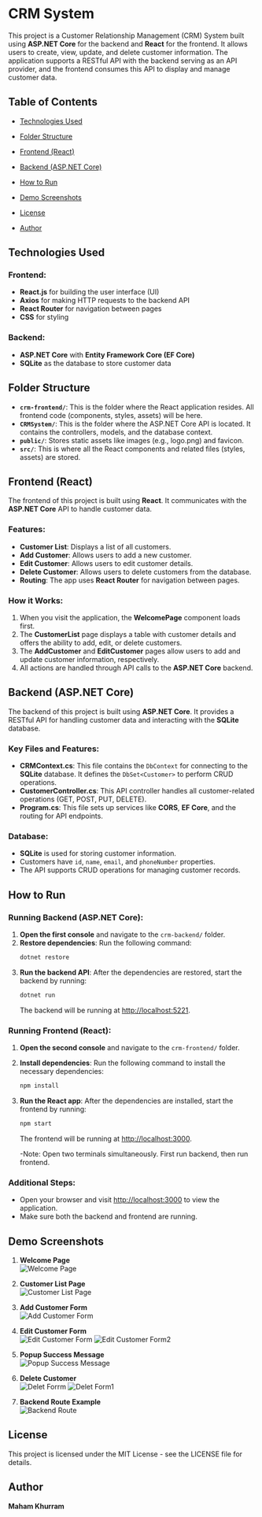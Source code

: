 # CRM System

This project is a Customer Relationship Management (CRM) System built using **ASP.NET Core** for the backend and **React** for the frontend. It allows users to create, view, update, and delete customer information. The application supports a RESTful API with the backend serving as an API provider, and the frontend consumes this API to display and manage customer data.

## Table of Contents
- [Technologies Used](#technologies-used)
- [Folder Structure](#folder-structure)
- [Frontend (React)](#frontend-react)
- [Backend (ASP.NET Core)](#backend-aspnet-core)
- [How to Run](#how-to-run)

- [Demo Screenshots](#demo-screenshots)
- [License](#license)
- [Author](#author)

## Technologies Used

### Frontend:
- **React.js** for building the user interface (UI)
- **Axios** for making HTTP requests to the backend API
- **React Router** for navigation between pages
- **CSS** for styling

### Backend:
- **ASP.NET Core** with **Entity Framework Core (EF Core)**
- **SQLite** as the database to store customer data

## Folder Structure
- **`crm-frontend/`**: This is the folder where the React application resides. All frontend code (components, styles, assets) will be here.
- **`CRMSystem/`**: This is the folder where the ASP.NET Core API is located. It contains the controllers, models, and the database context.
- **`public/`**: Stores static assets like images (e.g., logo.png) and favicon.
- **`src/`**: This is where all the React components and related files (styles, assets) are stored.


## Frontend (React)

The frontend of this project is built using **React**. It communicates with the **ASP.NET Core** API to handle customer data.

### Features:
- **Customer List**: Displays a list of all customers.
- **Add Customer**: Allows users to add a new customer.
- **Edit Customer**: Allows users to edit customer details.
- **Delete Customer**: Allows users to delete customers from the database.
- **Routing**: The app uses **React Router** for navigation between pages.

### How it Works:
1. When you visit the application, the **WelcomePage** component loads first.
2. The **CustomerList** page displays a table with customer details and offers the ability to add, edit, or delete customers.
3. The **AddCustomer** and **EditCustomer** pages allow users to add and update customer information, respectively.
4. All actions are handled through API calls to the **ASP.NET Core** backend.

## Backend (ASP.NET Core)

The backend of this project is built using **ASP.NET Core**. It provides a RESTful API for handling customer data and interacting with the **SQLite** database.

### Key Files and Features:
- **CRMContext.cs**: This file contains the `DbContext` for connecting to the **SQLite** database. It defines the `DbSet<Customer>` to perform CRUD operations.
- **CustomerController.cs**: This API controller handles all customer-related operations (GET, POST, PUT, DELETE).
- **Program.cs**: This file sets up services like **CORS**, **EF Core**, and the routing for API endpoints.

### Database:
- **SQLite** is used for storing customer information.
- Customers have `id`, `name`, `email`, and `phoneNumber` properties.
- The API supports CRUD operations for managing customer records.


## How to Run

### Running Backend (ASP.NET Core):
1. **Open the first console** and navigate to the `crm-backend/` folder.
2. **Restore dependencies**: Run the following command:
   ```bash
   dotnet restore
   ```
3. **Run the backend API**: After the dependencies are restored, start the backend by running:
   ```bash
   dotnet run
   ```
   The backend will be running at [http://localhost:5221](http://localhost:5221).

### Running Frontend (React):
1. **Open the second console** and navigate to the `crm-frontend/` folder.
2. **Install dependencies**: Run the following command to install the necessary dependencies:
   ```bash
   npm install
   ```
3. **Run the React app**: After the dependencies are installed, start the frontend by running:
   ```bash
   npm start
   ```
   The frontend will be running at [http://localhost:3000](http://localhost:3000).
   
   -Note: Open two terminals simultaneously. First run backend, then run frontend.

### Additional Steps:
- Open your browser and visit [http://localhost:3000](http://localhost:3000) to view the application.
- Make sure both the backend and frontend are running.


## Demo Screenshots

1. **Welcome Page**  
   ![Welcome Page](./screenshots/welcomepage.png)

2. **Customer List Page**  
   ![Customer List Page](./screenshots/customerlist.png)

3. **Add Customer Form**  
   ![Add Customer Form](./screenshots/add.png)

4. **Edit Customer Form**  
   ![Edit Customer Form](./screenshots/edit.png)
   ![Edit Customer Form2](./screenshots/edit1.png)


5. **Popup Success Message**  
   ![Popup Success Message](./screenshots/popup.png)

6. **Delete Customer**  
   ![Delet Forrm](./screenshots/delete.png)
   ![Delet Form1](./screenshots/delete1.png)
7. **Backend Route Example**  
      ![Backend Route](./screenshots/backendroute.PNG)
      



## License
This project is licensed under the MIT License - see the LICENSE file for details.

## Author
**Maham Khurram**